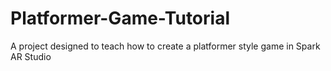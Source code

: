 # Platformer-Game-Tutorial
A project designed to teach how to create a platformer style game in Spark AR Studio
